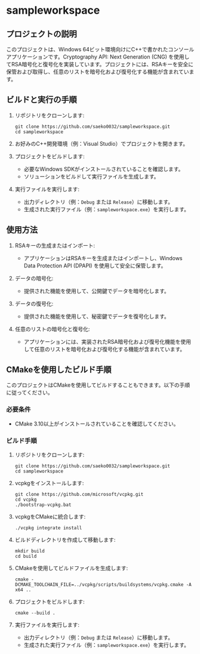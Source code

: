# sampleworkspace

## プロジェクトの説明

このプロジェクトは、Windows 64ビット環境向けにC++で書かれたコンソールアプリケーションです。Cryptography API: Next Generation (CNG) を使用してRSA暗号化と復号化を実装しています。プロジェクトには、RSAキーを安全に保管および取得し、任意のリストを暗号化および復号化する機能が含まれています。

## ビルドと実行の手順

1. リポジトリをクローンします:
   ```
   git clone https://github.com/saeko0032/sampleworkspace.git
   cd sampleworkspace
   ```

2. お好みのC++開発環境（例：Visual Studio）でプロジェクトを開きます。

3. プロジェクトをビルドします:
   - 必要なWindows SDKがインストールされていることを確認します。
   - ソリューションをビルドして実行ファイルを生成します。

4. 実行ファイルを実行します:
   - 出力ディレクトリ（例：`Debug` または `Release`）に移動します。
   - 生成された実行ファイル（例：`sampleworkspace.exe`）を実行します。

## 使用方法

1. RSAキーの生成またはインポート:
   - アプリケーションはRSAキーを生成またはインポートし、Windows Data Protection API (DPAPI) を使用して安全に保管します。

2. データの暗号化:
   - 提供された機能を使用して、公開鍵でデータを暗号化します。

3. データの復号化:
   - 提供された機能を使用して、秘密鍵でデータを復号化します。

4. 任意のリストの暗号化と復号化:
   - アプリケーションには、実装されたRSA暗号化および復号化機能を使用して任意のリストを暗号化および復号化する機能が含まれています。

## CMakeを使用したビルド手順

このプロジェクトはCMakeを使用してビルドすることもできます。以下の手順に従ってください。

### 必要条件

- CMake 3.10以上がインストールされていることを確認してください。

### ビルド手順

1. リポジトリをクローンします:
   ```
   git clone https://github.com/saeko0032/sampleworkspace.git
   cd sampleworkspace
   ```

2. vcpkgをインストールします:
   ```
   git clone https://github.com/microsoft/vcpkg.git
   cd vcpkg
   ./bootstrap-vcpkg.bat
   ```

3. vcpkgをCMakeに統合します:
   ```
   ./vcpkg integrate install
   ```

4. ビルドディレクトリを作成して移動します:
   ```
   mkdir build
   cd build
   ```

5. CMakeを使用してビルドファイルを生成します:
   ```
   cmake -DCMAKE_TOOLCHAIN_FILE=../vcpkg/scripts/buildsystems/vcpkg.cmake -A x64 ..
   ```

6. プロジェクトをビルドします:
   ```
   cmake --build .
   ```

7. 実行ファイルを実行します:
   - 出力ディレクトリ（例：`Debug` または `Release`）に移動します。
   - 生成された実行ファイル（例：`sampleworkspace.exe`）を実行します。
